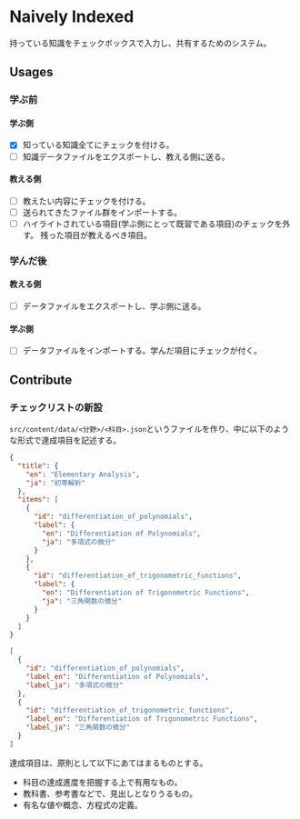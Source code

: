 # Naively Indexed

持っている知識をチェックボックスで入力し、共有するためのシステム。

## Usages

### 学ぶ前

#### 学ぶ側

- [x] 知っている知識全てにチェックを付ける。
- [ ] 知識データファイルをエクスポートし、教える側に送る。

#### 教える側

- [ ] 教えたい内容にチェックを付ける。
- [ ] 送られてきたファイル群をインポートする。
- [ ] ハイライトされている項目(学ぶ側にとって既習である項目)のチェックを外す。
      残った項目が教えるべき項目。

### 学んだ後

#### 教える側

- [ ] データファイルをエクスポートし、学ぶ側に送る。

#### 学ぶ側

- [ ] データファイルをインポートする。学んだ項目にチェックが付く。

## Contribute

### チェックリストの新設

`src/content/data/<分野>/<科目>.json`というファイルを作り、中に以下のような形式で達成項目を記述する。

```json:src/content/data/mathematics/elementaryAnalysis.json
{
  "title": {
    "en": "Elementary Analysis",
    "ja": "初等解析"
  },
  "items": [
    {
      "id": "differentiation_of_polynomials",
      "label": {
        "en": "Differentiation of Polynomials",
        "ja": "多項式の微分"
      }
    },
    {
      "id": "differentiation_of_trigonometric_functions",
      "label": {
        "en": "Differentiation of Trigonometric Functions",
        "ja": "三角関数の微分"
      }
    }
  ]
}

[
  {
    "id": "differentiation_of_polynomials",
    "label_en": "Differentiation of Polynomials",
    "label_ja": "多項式の微分"
  },
  {
    "id": "differentiation_of_trigonometric_functions",
    "label_en": "Differentiation of Trigonometric Functions",
    "label_ja": "三角関数の微分"
  }
]
```

達成項目は、原則として以下にあてはまるものとする。

- 科目の達成進度を把握する上で有用なもの。
- 教科書、参考書などで、見出しとなりうるもの。
- 有名な値や概念、方程式の定義。

